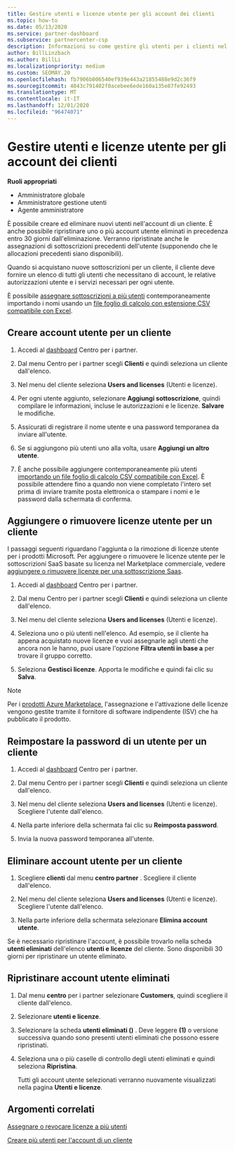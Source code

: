 ```yaml
---
title: Gestire utenti e licenze utente per gli account dei clienti
ms.topic: how-to
ms.date: 05/13/2020
ms.service: partner-dashboard
ms.subservice: partnercenter-csp
description: Informazioni su come gestire gli utenti per i clienti nel centro per i partner, ad esempio creare account utente, aggiungere o rimuovere licenze utente, reimpostare le password utente ed eliminare o ripristinare gli account utente.
author: BillLinzbach
ms.author: BillLi
ms.localizationpriority: medium
ms.custom: SEOMAY.20
ms.openlocfilehash: fb7906b006540ef939e443a21855488e9d2c36f9
ms.sourcegitcommit: 4043c791402f0acebee6ede160a135e87fe92493
ms.translationtype: MT
ms.contentlocale: it-IT
ms.lasthandoff: 12/01/2020
ms.locfileid: "96474071"
---
```

# <a name="manage-users-and-user-licenses-for-customer-accounts"></a>Gestire utenti e licenze utente per gli account dei clienti

**Ruoli appropriati**

- Amministratore globale
- Amministratore gestione utenti
- Agente amministratore


È possibile creare ed eliminare nuovi utenti nell'account di un cliente. È anche possibile ripristinare uno o più account utente eliminati in precedenza entro 30 giorni dall'eliminazione. Verranno ripristinate anche le assegnazioni di sottoscrizioni precedenti dell'utente (supponendo che le allocazioni precedenti siano disponibili).

Quando si acquistano nuove sottoscrizioni per un cliente, il cliente deve fornire un elenco di tutti gli utenti che necessitano di account, le relative autorizzazioni utente e i servizi necessari per ogni utente.  

È possibile [assegnare sottoscrizioni a più utenti](bulk-license-provisioning-for-multiple-users.md) contemporaneamente importando i nomi usando un [file foglio di calcolo con estensione CSV compatibile con Excel](adding-multiple-users-to-a-customer-account.md).

<a href="" id="createuseraccounts"></a>

## <a name="create-user-accounts-for-a-customer"></a>Creare account utente per un cliente

1. Accedi al [dashboard](https://partner.microsoft.com/dashboard) Centro per i partner.

2. Dal menu Centro per i partner scegli **Clienti** e quindi seleziona un cliente dall'elenco.

3. Nel menu del cliente seleziona **Users and licenses** (Utenti e licenze).

4. Per ogni utente aggiunto, selezionare **Aggiungi sottoscrizione**, quindi compilare le informazioni, incluse le autorizzazioni e le licenze. **Salvare** le modifiche.

5. Assicurati di registrare il nome utente e una password temporanea da inviare all'utente.

6. Se si aggiungono più utenti uno alla volta, usare **Aggiungi un altro utente**.

7. È anche possibile aggiungere contemporaneamente più utenti [importando un file foglio di calcolo CSV compatibile con Excel](adding-multiple-users-to-a-customer-account.md). È possibile attendere fino a quando non viene completato l'intero set prima di inviare tramite posta elettronica o stampare i nomi e le password dalla schermata di conferma.

<a href="" id="userlicensing"></a>

## <a name="add-or-remove-user-licenses-for-a-customer"></a>Aggiungere o rimuovere licenze utente per un cliente

I passaggi seguenti riguardano l'aggiunta o la rimozione di licenze utente per i prodotti Microsoft. Per aggiungere o rimuovere le licenze utente per le sottoscrizioni SaaS basate su licenza nel Marketplace commerciale, vedere [aggiungere o rimuovere licenze per una sottoscrizione Saas](csp-commercial-marketplace-manage.md#add-or-remove-licenses-for-a-saas-subscription).

1. Accedi al [dashboard](https://partner.microsoft.com/dashboard) Centro per i partner.

2. Dal menu Centro per i partner scegli **Clienti** e quindi seleziona un cliente dall'elenco.

3. Nel menu del cliente seleziona **Users and licenses** (Utenti e licenze).

4. Seleziona uno o più utenti nell'elenco. Ad esempio, se il cliente ha appena acquistato nuove licenze e vuoi assegnarle agli utenti che ancora non le hanno, puoi usare l'opzione **Filtra utenti in base a** per trovare il gruppo corretto.

5. Seleziona **Gestisci licenze**. Apporta le modifiche e quindi fai clic su **Salva**.

> [!NOTE]
> Per i [prodotti Azure Marketplace](csp-commercial-marketplace-manage.md#assign-licenses-and-activate-a-subscription-on-behalf-of-a-customer), l'assegnazione e l'attivazione delle licenze vengono gestite tramite il fornitore di software indipendente (ISV) che ha pubblicato il prodotto.

<a href="" id="resetpassword"></a>

## <a name="reset-a-users-password-for-a-customer"></a>Reimpostare la password di un utente per un cliente

1. Accedi al [dashboard](https://partner.microsoft.com/dashboard) Centro per i partner.

2. Dal menu Centro per i partner scegli **Clienti** e quindi seleziona un cliente dall'elenco.

3.  Nel menu del cliente seleziona **Users and licenses** (Utenti e licenze). Scegliere l'utente dall'elenco.

4.  Nella parte inferiore della schermata fai clic su **Reimposta password**. 

5.  Invia la nuova password temporanea all'utente.

<a href="" id="deleteuseraccounts"></a>

## <a name="delete-user-accounts-for-a-customer"></a>Eliminare account utente per un cliente

1.  Scegliere **clienti** dal menu **centro partner** . Scegliere il cliente dall'elenco.

2.  Nel menu del cliente seleziona **Users and licenses** (Utenti e licenze). Scegliere l'utente dall'elenco.

3.  Nella parte inferiore della schermata selezionare **Elimina account utente**.

Se è necessario ripristinare l'account, è possibile trovarlo nella scheda **utenti eliminati** dell'elenco **utenti e licenze** del cliente. Sono disponibili 30 giorni per ripristinare un utente eliminato.

<a href="" id="restoreuseraccounts"></a>

## <a name="restore-deleted-user-accounts"></a>Ripristinare account utente eliminati

1.  Dal menu **centro** per i partner selezionare **Customers**, quindi scegliere il cliente dall'elenco.

2.  Selezionare **utenti e licenze**.

3.  Selezionare la scheda **utenti eliminati ()** . Deve leggere **(1)** o versione successiva quando sono presenti utenti eliminati che possono essere ripristinati.

4.  Seleziona una o più caselle di controllo degli utenti eliminati e quindi seleziona **Ripristina**.

    Tutti gli account utente selezionati verranno nuovamente visualizzati nella pagina **Utenti e licenze**.

## <a name="related-topics"></a>Argomenti correlati


[Assegnare o revocare licenze a più utenti](bulk-license-provisioning-for-multiple-users.md)

[Creare più utenti per l'account di un cliente](adding-multiple-users-to-a-customer-account.md)